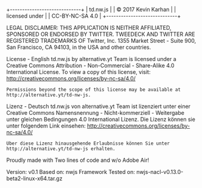 +-----------------------------+
| td.nw.js   			            |
| © 2017 Kevin Karhan         |
| licensed under              |
| CC-BY-NC-SA 4.0             |
+-----------------------------+

LEGAL DISCLAIMER:
THIS APPLICATION IS NEITHER AFFILIATED, SPONSORED OR ENDORSED BY TWITTER.
TWEEDECK AND TWITTER ARE REGISTERED TRADEMARKS OF Twitter, Inc. 1355 Market Street - Suite 900, San Francisco, CA 94103, in the USA and other countries.

License - English
	td.nw.js by alternative.yt Team is licensed under a Creative Commons Attribution - Non-Commercial - Share-Alike 4.0 International License.
	To view a copy of this license, visit: http://creativecommons.org/licenses/by-nc-sa/4.0/
	
	Permissions beyond the scope of this license may be available at http://alternative.yt/td-nw-js.

Lizenz - Deutsch
	td.nw.js von alternative.yt Team ist lizenziert unter einer Creative Commons Namensnennung - Nicht-kommerziell - Weitergabe unter gleichen Bedingungen 4.0 International Lizenz.
	Die Lizenz können sie unter folgendem Link einsehen: http://creativecommons.org/licenses/by-nc-sa/4.0/
	
	Über diese Lizenz hinausgehende Erlaubnisse können Sie unter http://alternative.yt/td-nw-js erhalten.


Proudly made with Two lines of code and w/o Adobe Air!


Version:	v0.1
Based on:	nwjs Framework
Tested on:	nwjs-nacl-v0.13.0-beta2-linux-x64.tar.gz

